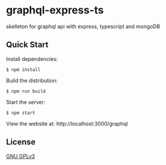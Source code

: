 # graphql-express-ts

skelleton for graphql api with express, typescript and mongoDB

## Quick Start

Install dependencies:

```console
$ npm install
```

Build the distribution:

```console
$ npm run build
```

Start the server:

```console
$ npm start
```

View the website at: http://localhost:3000/graphql

## License

[GNU GPLv3](LICENSE)
